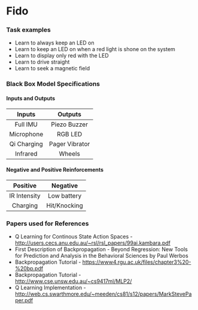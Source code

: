 # Fido

### Task examples
 * Learn to always keep an LED on
 * Learn to keep an LED on when a red light is shone on the system
 * Learn to display only red with the LED
 * Learn to drive straight
 * Learn to seek a magnetic field
 

### Black Box Model Specifications

#### Inputs and Outputs

| Inputs       | Outputs         |
|:------------:|:---------------:|
| Full IMU     | Piezo Buzzer    |
| Microphone   | RGB LED         |
| Qi Charging  | Pager Vibrator  |
| Infrared     | Wheels          |

#### Negative and Positive Reinforcements

| Positive     | Negative     |
|:------------:|:------------:|
| IR Intensity | Low battery  |
| Charging     | Hit/Knocking |

### Papers used for References
 * Q Learning for Continous State Action Spaces - http://users.cecs.anu.edu.au/~rsl/rsl_papers/99ai.kambara.pdf
 * First Description of Backpropagation - Beyond Regression: New Tools for Prediction and Analysis in the Behavioral Sciences by Paul Werbos
 * Backpropagation Tutorial - https://www4.rgu.ac.uk/files/chapter3%20-%20bp.pdf
 * Backpropagation Tutorial - http://www.cse.unsw.edu.au/~cs9417ml/MLP2/
 * Q Learning Implementation - http://web.cs.swarthmore.edu/~meeden/cs81/s12/papers/MarkStevePaper.pdf
